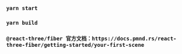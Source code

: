 

### `yarn start`

### `yarn build`

###  `@react-three/fiber 官方文档：https://docs.pmnd.rs/react-three-fiber/getting-started/your-first-scene`








